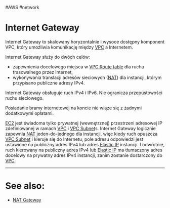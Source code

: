 #AWS #network

# Internet Gateway

Internet Gateway to skalowany horyzontalnie i wysoce dostępny komponent VPC, który umożliwia komunikację między [VPC](VPC.md) a Internetem.

Internet Gateway służy do dwóch celów:

- zapewnienia docelowego miejsca w [VPC Route table](VPC%20Route%20table.md) dla ruchu trasowalnego przez Internet,
- wykonywania translacji adresów sieciowych ([NAT](../Network/NAT.md)) dla instancji, którym przypisano publiczne adresy IPv4.

Internet Gateway obsługuje ruch IPv4 i IPv6. Nie ogranicza przepustowości ruchu sieciowego.

Posiadanie bramy internetowej na koncie nie wiąże się z żadnymi dodatkowymi opłatami.

[EC2](EC2.md) jest świadoma tylko prywatnej (wewnętrznej) przestrzeni adresowej IP zdefiniowanej w ramach [VPC](VPC.md) i [VPC Subnet](VPC%20Subnet.md)s. Internet Gateway logicznie zapewnia [NAT](../Network/NAT.md) jeden-do-jednego dla instancji, więc kiedy ruch opuszcza [VPC Subnet](VPC%20Subnet.md) i kieruje się do Internetu, pole adresu odpowiedzi jest ustawione na publiczny adres IPv4 lub adres [Elastic IP](Elastic%20IP.md) instancji. I odwrotnie, ruch kierowany na publiczny adres IPv4 lub [Elastic IP](Elastic%20IP.md) ma tłumaczony adres docelowy na prywatny adres IPv4 instancji, zanim zostanie dostarczony do [VPC](VPC.md).

---

# See also:

- [NAT Gateway](NAT%20devices.md#NAT%20Gateway)
